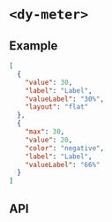 # `<dy-meter>`

## Example

<gbp-example name="dy-meter" direction="column" src="https://esm.sh/duoyun-ui/elements/meter">

```json
[
  {
    "value": 30,
    "label": "Label",
    "valueLabel": "30%",
    "layout": "flat"
  },
  {
    "max": 30,
    "value": 20,
    "color": "negative",
    "label": "Label",
    "valueLabel": "66%"
  }
]
```

</gbp-example>

## API

<gbp-api src="/src/elements/meter.ts"></gbp-api>

